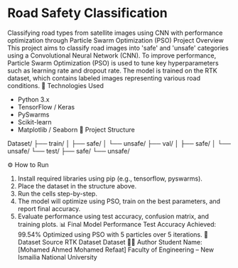 # Road Safety Classification 
Classifying road types from satellite images using CNN with performance optimization through Particle Swarm Optimization (PSO)
Project Overview
This project aims to classify road images into 'safe' and 'unsafe' categories using a Convolutional Neural Network (CNN). To improve performance, Particle Swarm Optimization (PSO) is used to tune key hyperparameters such as learning rate and dropout rate. The model is trained on the RTK dataset, which contains labeled images representing various road conditions.
🧠 Technologies Used
- Python 3.x
- TensorFlow / Keras
- PySwarms
- Scikit-learn
- Matplotlib / Seaborn
📁 Project Structure

Dataset/
├── train/
│   ├── safe/
│   └── unsafe/
├── val/
│   ├── safe/
│   └── unsafe/
└── test/
    ├── safe/
    └── unsafe/

⚙️ How to Run
1. Install required libraries using pip (e.g., tensorflow, pyswarms).
2. Place the dataset in the structure above.
3. Run the cells step-by-step.
4. The model will optimize using PSO, train on the best parameters, and report final accuracy.
5. Evaluate performance using test accuracy, confusion matrix, and training plots.
📊 Final Model Performance
Test Accuracy Achieved: 99.54%
Optimized using PSO with 5 particles over 5 iterations.
📎 Dataset Source
RTK Dataset Dataset
👨‍💻 Author
Student Name: [Mohamed Ahmed Mohamed Refaat]
Faculty of Engineering – New Ismailia National University

